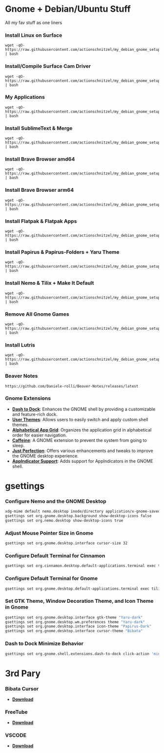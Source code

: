 # Gnome + Debian/Ubuntu Stuff
All my fav stuff as one liners
     
### Install Linux on Surface
```
wget -qO- https://raw.githubusercontent.com/actionschnitzel/my_debian_gnome_setup/main/Debian/debian_surface_kernel_install.sh | bash
```
### Install/Compile Surface Cam Driver
```
wget -qO- https://raw.githubusercontent.com/actionschnitzel/my_debian_gnome_setup/main/Debian/debian_surface_cam_install.sh | bash
```
### My Applications
```
wget -qO- https://raw.githubusercontent.com/actionschnitzel/my_debian_gnome_setup/main/Debian/debian_misc_install.sh | bash
```
### Install SublimeText & Merge
```
wget -qO- https://raw.githubusercontent.com/actionschnitzel/my_debian_gnome_setup/main/sublime_install.sh | bash
```
### Install Brave Browser amd64
```
wget -qO- https://raw.githubusercontent.com/actionschnitzel/my_debian_gnome_setup/main/brave_browser_amd64.sh | bash
```
### Install Brave Browser arm64
```
wget -qO- https://raw.githubusercontent.com/actionschnitzel/my_debian_gnome_setup/main/brave_browser_arm64.sh | bash
```
### Install Flatpak & Flatpak Apps
```
wget -qO- https://raw.githubusercontent.com/actionschnitzel/my_debian_gnome_setup/main/flatpaks_favorite_install.sh | bash
```
### Install Papirus & Papirus-Folders + Yaru Theme
```
wget -qO- https://raw.githubusercontent.com/actionschnitzel/my_debian_gnome_setup/main/Debian/debian_papirus_%2B_papirus_folder_install.sh | bash
```
### Install Nemo & Tilix + Make It Default
```
wget -qO- https://raw.githubusercontent.com/actionschnitzel/my_debian_gnome_setup/main/nemo_%2B_tilix.sh | bash
```
### Remove All Gnome Games 
```
wget -qO- https://raw.githubusercontent.com/actionschnitzel/my_debian_gnome_setup/main/gnome_remove_games.sh | bash
```
### Install Lutris
```
wget -qO- https://raw.githubusercontent.com/actionschnitzel/my_debian_gnome_setup/main/install_lutris.sh | bash
```
### Beaver Notes
```
https://github.com/Daniele-rolli/Beaver-Notes/releases/latest
```

### Gnome Extensions

- [**Dash to Dock**](https://extensions.gnome.org/extension/307/dash-to-dock/): Enhances the GNOME shell by providing a customizable and feature-rich dock.
- [**User Themes**](https://extensions.gnome.org/extension/19/user-themes/): Allows users to easily switch and apply custom shell themes.
- [**Alphabetical App Grid**](https://extensions.gnome.org/extension/4269/alphabetical-app-grid/): Organizes the application grid in alphabetical order for easier navigation.
- [**Caffeine**](https://extensions.gnome.org/extension/517/caffeine/): A GNOME extension to prevent the system from going to sleep.
- [**Just Perfection**](https://extensions.gnome.org/extension/3843/just-perfection/): Offers various enhancements and tweaks to improve the GNOME desktop experience.
- [**AppIndicator Support**](https://extensions.gnome.org/extension/615/appindicator-support/): Adds support for AppIndicators in the GNOME shell.


# gsettings

### Configure Nemo and the GNOME Desktop

```bash
xdg-mime default nemo.desktop inode/directory application/x-gnome-saved-search
gsettings set org.gnome.desktop.background show-desktop-icons false
gsettings set org.nemo.desktop show-desktop-icons true
```

### Adjust Mouse Pointer Size in Gnome

```bash
gsettings set org.gnome.desktop.interface cursor-size 32
```

### Configure Default Terminal for Cinnamon

```bash
gsettings set org.cinnamon.desktop.default-applications.terminal exec tilix
```
### Configure Default Terminal for Gnome

```bash
gsettings set org.gnome.desktop.default-applications.terminal exec tilix
```
### Set GTK Theme, Window Decoration Theme, and Icon Theme in Gnome

```bash
gsettings set org.gnome.desktop.interface gtk-theme "Yaru-dark"
gsettings set org.gnome.desktop.wm.preferences theme "Yaru-dark"
gsettings set org.gnome.desktop.interface icon-theme "Papirus-Dark"
gsettings set org.gnome.desktop.interface cursor-theme "Bibata"
```

### Dash to Dock Minimize Behavior

```bash
gsettings set org.gnome.shell.extensions.dash-to-dock click-action 'minimize-or-previews'
```
# 3rd Pary
### Bibata Cursor
- [**Download**](https://github.com/ful1e5/Bibata_Cursor/releases/download/v2.0.5/Bibata-Modern-Classic.tar.xz)
### FreeTube
- [**Download**](https://github.com/FreeTubeApp/FreeTube/releases)
### VSCODE
- [**Download**](https://code.visualstudio.com/#alt-downloads)



